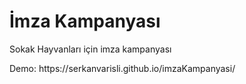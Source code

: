 # İmza Kampanyası

<p> Sokak Hayvanları için imza kampanyası </p>
Demo: https://serkanvarisli.github.io/imzaKampanyasi/
